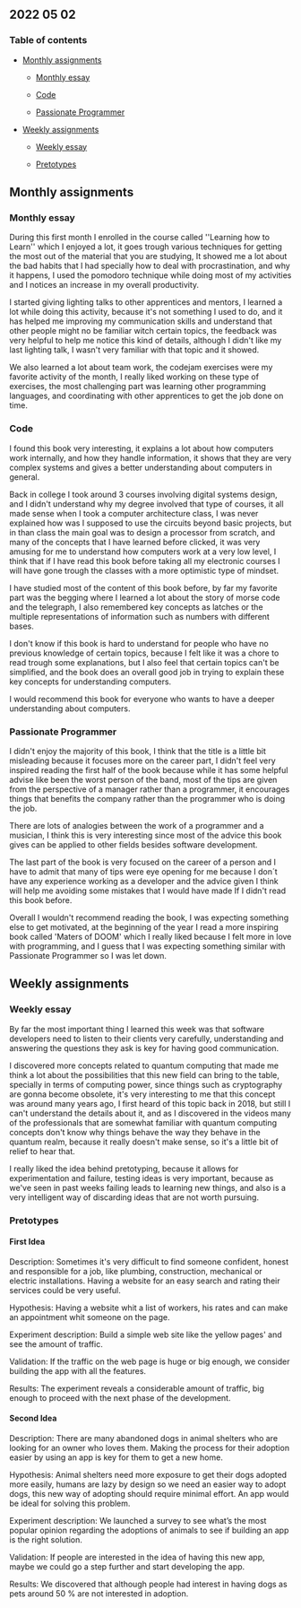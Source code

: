 ## 2022 05 02

### Table of contents

+ [Monthly assignments](#monthly-assignments)

    + [Monthly essay](#monthly-essay)

    + [Code](#code)

    + [Passionate Programmer](#passionate-programmer)

+ [Weekly assignments](#weekly-assignments)

    + [Weekly essay](#weekly-essay)

    + [Pretotypes](#pretotypes)

## Monthly assignments

### Monthly essay
During this first month I enrolled in the course called ''Learning how to Learn'' which I enjoyed a lot, it goes trough various techniques for getting the most out of the material that you are studying, It showed me a lot about the bad habits that I had specially how to deal with procrastination, and why it happens, I used the pomodoro technique while doing most of my activities and I notices an increase in my overall productivity.

I started giving lighting talks to other apprentices and mentors, I learned a lot while doing this activity, because it's not something I used to do, and it has helped me improving my communication skills and understand that other people might no be familiar witch certain topics, the feedback was very helpful to help me notice this kind of details, although I didn't like my last lighting talk, I wasn't very familiar with that topic and it showed.  

We also learned a lot about team work, the codejam exercises were my favorite activity of the month, I really liked working on these type of exercises, the most challenging part was learning other programming languages, and coordinating with other apprentices to get the job done on time.

### Code

I found this book very interesting, it explains a lot about how computers work internally, and how they handle information, it shows that they are very complex systems and gives a better understanding about computers in general.

Back in college I took around 3 courses involving digital systems design, and I didn't understand why my degree involved that type of courses, it all made sense when I took a computer architecture class, I was never explained how was I supposed to use the circuits beyond basic projects, but in than class the main goal was to design a processor from scratch, and many of the concepts that I have learned before clicked, it was very amusing for me to understand how computers work at a very low level, I think that if I have read this book before taking all my electronic courses I will have gone trough the classes with a more optimistic type of mindset. 

I have studied most of the content of this book before, by far my favorite part was the begging where I learned a lot about the story of morse code and the telegraph, I also remembered key concepts as latches or the multiple representations of information such as numbers with different bases. 

I don't know if this book is hard to understand for people who have no previous knowledge of certain topics, because I felt like it was a chore to read trough some explanations, but I also feel that certain topics can't be simplified, and the book does an overall good job in trying to explain these key concepts for understanding computers. 

I would recommend this book for everyone who wants to have a deeper understanding about computers.

### Passionate Programmer 

I didn't enjoy the majority of this book, I think that the title is a little bit misleading because it focuses more on the career part, I didn't feel very inspired reading the first half of the book because while it has some helpful advise like been the worst person of the band, most of the tips are given from the perspective of a manager rather than a programmer, it encourages things that benefits the company rather than the programmer who is doing the job.

There are lots of analogies between the work of a programmer and a musician, I think this is very interesting since most of the advice this book gives can be applied to other fields besides software development. 

The last part of the book is very focused on the career of a person and I have to admit that many of tips were eye opening for me because I don´t have any experience working as a developer and the advice given I think will help me avoiding some mistakes that I would have made If I didn't read this book before.

Overall I wouldn't recommend reading the book, I was expecting something else to get motivated, at the beginning of the year I read a more inspiring book called 'Maters of DOOM' which I really liked because I felt more in love with programming, and I guess that I was expecting something similar with Passionate Programmer so I was let down.

## Weekly assignments

### Weekly essay

By far the most important thing I learned this week was that software developers need to listen to their clients very carefully, understanding and answering the questions they ask is key for having good communication.

I discovered more concepts related to quantum computing that made me think a lot about the possibilities that this new field can bring to the table, specially in terms of computing power, since things such as cryptography are gonna become obsolete, it's very interesting to me that this concept was around many years ago, I first heard of this topic back in 2018, but still I can't understand the details about it, and as I discovered in the videos many of the professionals that are somewhat familiar with quantum computing concepts don't know why things behave the way they behave in the quantum realm, because it really doesn't make sense, so it's a little bit of relief to hear that.

I really liked the idea behind pretotyping, because it allows for experimentation and failure, testing ideas is very important, because as we've seen in past weeks failing leads to learning new things, and also is a very intelligent way of discarding ideas that are not worth pursuing.  

###  Pretotypes

#### First Idea

Description: Sometimes it's very difficult to find someone confident, honest and responsible for a job, like plumbing, construction, mechanical or electric installations. Having a website for an easy search and rating their services could be very useful.


Hypothesis: Having a website whit a list of workers, his rates and can make an appointment whit someone on the page.

Experiment description: Build a simple web site like the yellow pages' and see the amount of traffic.

Validation: If the traffic on the web page is huge or big enough, we consider building the app with all the features.

Results: The experiment reveals a considerable amount of traffic, big enough to proceed with the next phase of the development.

#### Second Idea

Description: There are many abandoned dogs in animal shelters who are looking for an owner who loves them. Making the process for their adoption easier by using an app is key for them to get a new home.

Hypothesis:  Animal shelters need more exposure to get their dogs adopted more easily, humans are lazy by design so we need an easier way to adopt dogs, this new way of adopting should require minimal effort. An app would be ideal for solving this problem.

Experiment description: We launched a survey to see what’s the most popular opinion regarding the adoptions of animals to see if building an app is the right solution.

Validation: If people are interested in the idea of having this new app, maybe we could go a step further and start developing the app.

Results: We discovered that although people had interest in having dogs as pets around 50 % are not interested in adoption. 
